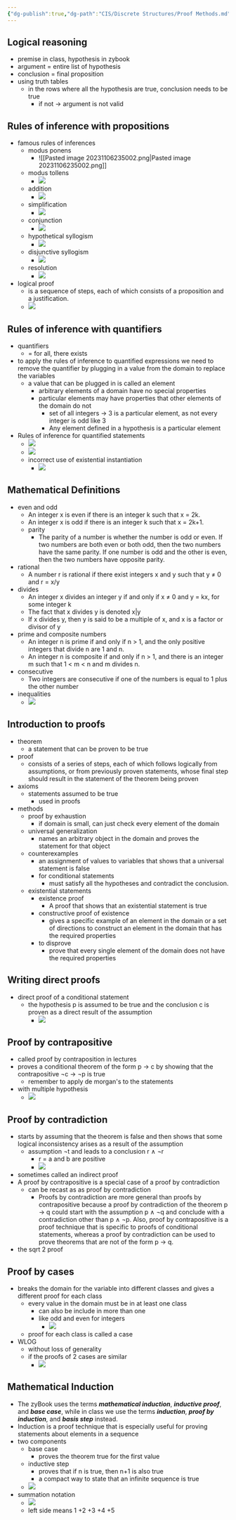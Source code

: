 ```yaml
---
{"dg-publish":true,"dg-path":"CIS/Discrete Structures/Proof Methods.md","permalink":"/cis/discrete-structures/proof-methods/","created":"2023-11-06T23:13:30.055-05:00","updated":"2025-07-08T10:47:55.483-04:00"}
---
```


## Logical reasoning
- premise in class, hypothesis in zybook
- argument = entire list of hypothesis
- conclusion = final proposition
- using truth tables
	- in the rows where all the hypothesis are true, conclusion needs to be true
		- if not -> argument is not valid

## Rules of inference with propositions
- famous rules of inferences
	- modus ponens
		- ![[Pasted image 20231106235002.png\|Pasted image 20231106235002.png]]
	- modus tollens
		- ![](https://i.imgur.com/aZNAMnI.png)
	- addition
		- ![](https://i.imgur.com/usnTluv.png)
	- simplification
		- ![](https://i.imgur.com/j5KFlQb.png)
	- conjunction
		- ![](https://i.imgur.com/KZoKbLB.png)
	- hypothetical syllogism
		- ![](https://i.imgur.com/5xL4YKv.png)
	- disjunctive syllogism
		- ![](https://i.imgur.com/tFhCzrK.png)
	- resolution
		- ![](https://i.imgur.com/iHe21Ub.png)
- logical proof
	- is a sequence of steps, each of which consists of a proposition and a justification.
	- ![](https://i.imgur.com/Ji0YI6h.png)
## Rules of inference with quantifiers
- quantifiers
	- = for all, there exists
- to apply the rules of inference to quantified expressions we need to remove the quantifier by plugging in a value from the domain to replace the variables
	- a value that can be plugged in is called an element
		- arbitrary elements of a domain have no special properties
		- particular elements may have properties that other elements of the domain do not
			- set of all integers -> 3 is a particular element, as not every integer is odd like 3
			- Any element defined in a hypothesis is a particular element
- Rules of inference for quantified statements
	- ![](https://i.imgur.com/53Q9CwB.png)
	- ![](https://i.imgur.com/9WLRRCF.png)
	- incorrect use of existential instantiation
		- ![](https://i.imgur.com/fcNjFCY.png)

## Mathematical Definitions
- even and odd
	- An integer x is even if there is an integer k such that x = 2k.
	- An integer x is odd if there is an integer k such that x = 2k+1.
	- parity
		- The parity of a number is whether the number is odd or even. If two numbers are both even or both odd, then the two numbers have the same parity. If one number is odd and the other is even, then the two numbers have opposite parity.
- rational
	- A number r is rational if there exist integers x and y such that y ≠ 0 and r = x/y
- divides
	- An integer x divides an integer y if and only if x ≠ 0 and y = kx, for some integer k
	- The fact that x divides y is denoted x|y
	- If x divides y, then y is said to be a multiple of x, and x is a factor or divisor of y
- prime and composite numbers
	- An integer n is prime if and only if n > 1, and the only positive integers that divide n are 1 and n.
	- An integer n is composite if and only if n > 1, and there is an integer m such that 1 < m < n and m divides n.
- consecutive
	- Two integers are consecutive if one of the numbers is equal to 1 plus the other number
- inequalities
	- ![](https://i.imgur.com/CIGDLbK.png)


## Introduction to proofs
- theorem
	- a statement that can be proven to be true
- proof
	- consists of a series of steps, each of which follows logically from assumptions, or from previously proven statements, whose final step should result in the statement of the theorem being proven
- axioms
	- statements assumed to be true
		- used in proofs
- methods
	- proof by exhaustion
		- if domain is small, can just check every element of the domain
	- universal generalization
		- names an arbitrary object in the domain and proves the statement for that object
	- counterexamples
		- an assignment of values to variables that shows that a universal statement is false
		- for conditional statements
			- must satisfy all the hypotheses and contradict the conclusion.
	- existential statements
		- existence proof
			- A proof that shows that an existential statement is true
		- constructive proof of existence
			- gives a specific example of an element in the domain or a set of directions to construct an element in the domain that has the required properties
		- to disprove
			- prove that every single element of the domain does not have the required properties

## Writing direct proofs
- direct proof of a conditional statement
	- the hypothesis p is assumed to be true and the conclusion c is proven as a direct result of the assumption
		- ![](https://i.imgur.com/Sm2zeaI.png)
## Proof by contrapositive
- called proof by contraposition in lectures
- proves a conditional theorem of the form p → c by showing that the contrapositive ¬c → ¬p is true
	- remember to apply de morgan's to the statements
- with multiple hypothesis
	- ![](https://i.imgur.com/jDhuqcy.png)

## Proof by contradiction
- starts by assuming that the theorem is false and then shows that some logical inconsistency arises as a result of the assumption
	- assumption ¬t and leads to a conclusion r ∧ ¬r
		- r = a and b are positive
		- ![](https://i.imgur.com/KyzfuHa.png)
- sometimes called an indirect proof
- A proof by contrapositive is a special case of a proof by contradiction
	- can be recast as as proof by contradiction
		- Proofs by contradiction are more general than proofs by contrapositive because a proof by contradiction of the theorem p → q could start with the assumption p ∧ ¬q and conclude with a contradiction other than p ∧ ¬p. Also, proof by contrapositive is a proof technique that is specific to proofs of conditional statements, whereas a proof by contradiction can be used to prove theorems that are not of the form p → q.
- the sqrt 2 proof

## Proof by cases
- breaks the domain for the variable into different classes and gives a different proof for each class
	- every value in the domain must be in at least one class
		- can also be include in more than one
		- like odd and even for integers
			- ![](https://i.imgur.com/g7hnqrs.png)
	- proof for each class is called a case
- WLOG
	- without loss of generality
	- if the proofs of 2 cases are similar
		- ![](https://i.imgur.com/g6mzy8N.png)

## Mathematical Induction
- The zyBook uses the terms **_mathematical induction_**, **_inductive proof_**, and **_base case_**, while in class we use the terms **_induction_**, **_proof by induction_**, and **_basis step_** instead.
- Induction is a proof technique that is especially useful for proving statements about elements in a sequence
- two components
	- base case
		- proves the theorem true for the first value
	- inductive step
		- proves that if n is true, then n+1 is also true
		- a compact way to state that an infinite sequence is true
	- ![](https://i.imgur.com/pc6DZ9y.png)
- summation notation
	- ![](https://i.imgur.com/ELA0To7.png)
	- left side means 1 +2 +3 +4 +5